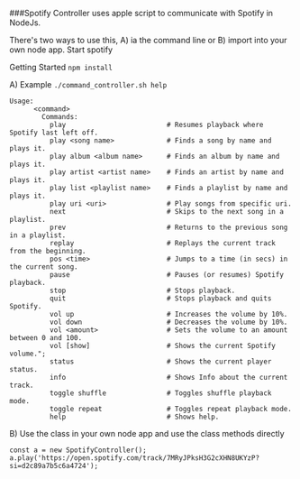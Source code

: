 ###Spotify Controller uses apple script to communicate with Spotify in NodeJs.

There's two ways to use this, A) ia the command line or B) import into your own
node app. Start spotify

Getting Started
`npm install`

A) Example `./command_controller.sh help`

```
Usage:
      <command>
        Commands:
          play                         # Resumes playback where Spotify last left off.
          play <song name>             # Finds a song by name and plays it.
          play album <album name>      # Finds an album by name and plays it.
          play artist <artist name>    # Finds an artist by name and plays it.
          play list <playlist name>    # Finds a playlist by name and plays it.
          play uri <uri>               # Play songs from specific uri.
          next                         # Skips to the next song in a playlist.
          prev                         # Returns to the previous song in a playlist.
          replay                       # Replays the current track from the beginning.
          pos <time>                   # Jumps to a time (in secs) in the current song.
          pause                        # Pauses (or resumes) Spotify playback.
          stop                         # Stops playback.
          quit                         # Stops playback and quits Spotify.
          vol up                       # Increases the volume by 10%.
          vol down                     # Decreases the volume by 10%.
          vol <amount>                 # Sets the volume to an amount between 0 and 100.
          vol [show]                   # Shows the current Spotify volume.";
          status                       # Shows the current player status.
          info                         # Shows Info about the current track.
          toggle shuffle               # Toggles shuffle playback mode.
          toggle repeat                # Toggles repeat playback mode.
          help                         # Shows help.
```

B) Use the class in your own node app and use the class methods directly

```
const a = new SpotifyController();
a.play('https://open.spotify.com/track/7MRyJPksH3G2cXHN8UKYzP?si=d2c89a7b5c6a4724');
```
